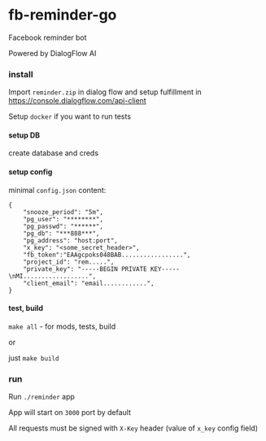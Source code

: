 # fb-reminder-go

Facebook reminder bot

Powered by DialogFlow AI

### install

Import `reminder.zip` in dialog flow and setup fulfillment in https://console.dialogflow.com/api-client

Setup `docker` if you want to run tests 

#### setup DB

create database and creds

#### setup config

minimal `config.json` content:

```  
{  
    "snooze_period": "5m",
    "pg_user": "********",
    "pg_passwd": "******",
    "pg_db": "***888***",
    "pg_address": "host:port",
    "x_key": "<some_secret_header>",
    "fb_token":"EAAgcpoks048BAB.................",
    "project_id": "rem.....",
    "private_key": "-----BEGIN PRIVATE KEY-----\nMI..................",
    "client_email": "email............",
}
```

#### test, build

`make all` - for mods, tests, build  

or 

just `make build` 

### run

Run `./reminder` app

App will start on `3000` port by default

All requests must be signed with `X-Key` header (value of `x_key` config field)